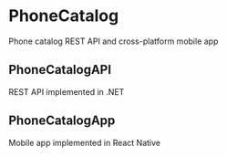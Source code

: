 # PhoneCatalog
Phone catalog REST API and cross-platform mobile app
## PhoneCatalogAPI
REST API implemented in .NET
## PhoneCatalogApp
Mobile app implemented in React Native
